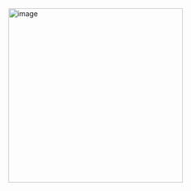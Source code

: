 
<img width="346" alt="image" src="https://user-images.githubusercontent.com/47862474/160440320-1896bccf-10c4-449d-8258-352786f5b27e.png">
